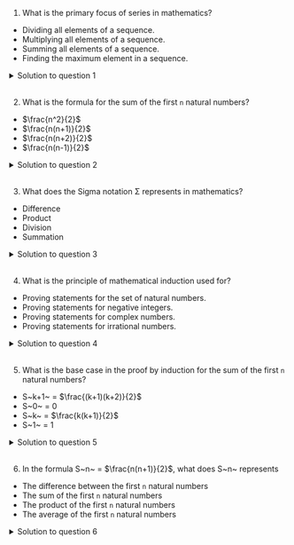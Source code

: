 1. What is the primary focus of series in mathematics?

- Dividing all elements of a sequence.
- Multiplying all elements of a sequence.
- Summing all elements of a sequence.
- Finding the maximum element in a sequence.

<details>
  <summary>Solution to question 1</summary>

wefwefewfewfew

</details>

<br>

2. What is the formula for the sum of the first `n` natural numbers?

- $\frac{n^2}{2}$
- $\frac{n(n+1)}{2}$
- $\frac{n(n+2)}{2}$
- $\frac{n(n-1)}{2}$

<details>
  <summary>Solution to question 2</summary>

wefwefewfewfew

</details>

<br>

3. What does the Sigma notation Σ represents in mathematics?

- Difference
- Product
- Division
- Summation

<details>
  <summary>Solution to question 3</summary>

wefwefewfewfew

</details>

<br>

4. What is the principle of mathematical induction used for?

- Proving statements for the set of natural numbers.
- Proving statements for negative integers.
- Proving statements for complex numbers.
- Proving statements for irrational numbers.

<details>
  <summary>Solution to question 4</summary>

wefwefewfewfew

</details>

<br>

5. What is the base case in the proof by induction for the sum of the first `n` natural numbers?

- S~k+1~ = $\frac{(k+1)(k+2)}{2}$
- S~0~ = 0
- S~k~ = $\frac{k(k+1)}{2}$
- S~1~ = 1

<details>
  <summary>Solution to question 5</summary>

wefwefewfewfew

</details>

<br>

6. In the formula S~n~ = $\frac{n(n+1)}{2}$, what does S~n~ represents

- The difference between the first `n` natural numbers
- The sum of the first `n` natural numbers
- The product of the first `n` natural numbers
- The average of the first `n` natural numbers

<details>
  <summary>Solution to question 6</summary>

wefwefewfewfew

</details>

<br>
